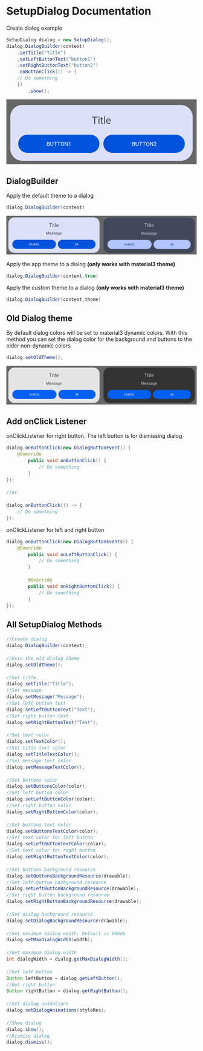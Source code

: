 # SetupDialog Documentation
Create dialog example
```java
SetupDialog dialog = new SetupDialog();
dialog.DialogBuilder(context)
	.setTitle("Title")
  	.setLeftButtonText("button1")
  	.setRightButtonText("button2")
  	.onButtonClick(() -> {
	// Do something
	})
       	.show();
```
![SetupDialog example](https://raw.githubusercontent.com/SlaVcE14/SJ-Dialog/master/SJDialog/images/SetupDialog%20example%201.png)
## DialogBuilder
Apply the default theme to a dialog
```java
dialog.DialogBuilder(context)
```
![SetupDialog day-night](https://raw.githubusercontent.com/SlaVcE14/SJ-Dialog/master/SJDialog/images/SetupDialog%20day-night.png)

Apply the app theme to a dialog **(only works with material3 theme)**
```java
dialog.DialogBuilder(context,true)
```
Apply the custom theme to a dialog **(only works with material3 theme)**
```java
dialog.DialogBuilder(context,theme)
```
## Old Dialog theme
By default dialog colors will be set to material3 dynamic colors. With this method you can set the dialog color for the background and buttons to the older non-dynamic colors
```java
dialog.setOldTheme();
```
![SetupDialog oldTheme](https://raw.githubusercontent.com/SlaVcE14/SJ-Dialog/master/SJDialog/images/SetupDialog%20oldTheme.png)
## Add onClick Listener
onClickListener for right button. The left button is for dismissing dialog
```java
dialog.onButtonClick(new DialogButtonEvent() {
	@Override
      	public void onButtonClick() {
      		// Do something
      	}
});

//or

dialog.onButtonClick(() -> {
	// Do something
});
```
onClickListener for left and right button
```java
dialog.onButtonClick(new DialogButtonEvents() {
	@Override
       	public void onLeftButtonClick() {
       		// Do something
       	}

     	@Override
      	public void onRightButtonClick() {
       		// Do something
      	}
});
```

## All SetupDialog Methods
```java
//Create dialog
dialog.DialogBuilder(context);

//Usin the old dialog theme
dialog.setOldTheme();

//Set title
dialog.setTitle("Title");
//Set message
dialog.setMessage("Message");
//Set left button text
dialog.setLeftButtonText("Text");
//Set right button text
dialog.setRightButtonText("Text");

//Set text color
dialog.setTextColor();
//Set title text color
dialog.setTitleTextColor();
//Set message text color
dialog.setMessageTextColor();

//Set buttons color
dialog.setButtonsColor(color);
//Set left button color
dialog.setLeftButtonColor(color);
//Set right button color
dialog.setRightButtonColor(color);

//Set buttons text color
dialog.setButtonsTextColor(color);
//Set text color for left button
dialog.setLeftButtonTextColor(color);
//Set text color for right button
dialog.setRightButtonTextColor(color);

//Set buttons background resource
dialog.setButtonsBackgroundResource(drawable);
//Set left button background resource
dialog.setLeftButtonBackgroundResource(drawable);
//Set right button background resource
dialog.setRightButtonBackgroundResource(drawable);

//Set dialog background resource
dialog.setDialogBackgroundResource(drawable);

//Set maximum dialog width. Default is 600dp
dialog.setMaxDialogWidth(width);
        
//Get maximum dialog width
int dialogWidth = dialog.getMaxDialogWidth();
        
//Get left button
Button leftButton = dialog.getLeftButton();
//Get right button
Button rightButton = dialog.getRightButton();

//Set dialog animations
dialog.setDialogAnimations(styleRes);

//Shew dialog
dialog.show();
//Dismiss dialog
dialog.dismiss();
```
